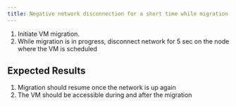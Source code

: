 ```yaml
---
title: Negative network disconnection for a short time while migration is in progress	
---
```

1. Initiate VM migration.
1. While migration is in progress, disconnect network for 5 sec on the node where the VM is scheduled

## Expected Results
1. Migration should resume once the network is up again
1. The VM should be accessible during and after the migration